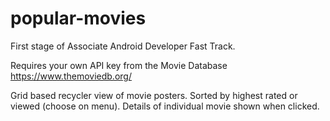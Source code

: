 # popular-movies

First stage of Associate Android Developer Fast Track.

Requires your own API key from the Movie Database https://www.themoviedb.org/

Grid based recycler view of movie posters. Sorted by highest rated or viewed (choose on menu). Details of individual movie shown when clicked.

